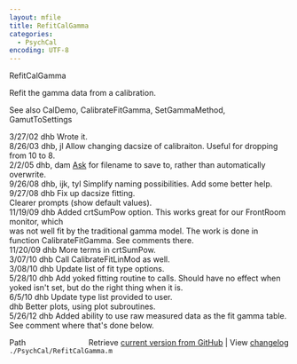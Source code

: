 ```yaml
---
layout: mfile
title: RefitCalGamma
categories:
  - PsychCal
encoding: UTF-8
---
```


RefitCalGamma  

Refit the gamma data from a calibration.  

See also CalDemo, CalibrateFitGamma, SetGammaMethod, GamutToSettings  

3/27/02  dhb  Wrote it.  
8/26/03  dhb, jl  Allow changing dacsize of calibraiton.  Useful for dropping from 10 to 8.  
2/2/05   dhb, dam [Ask](/docs/Ask) for filename to save to, rather than automatically overwrite.  
9/26/08  dhb, ijk, tyl  Simplify naming possibilities.  Add some better help.  
9/27/08  dhb      Fix up dacsize fitting.  
                  Clearer prompts (show default values).  
11/19/09 dhb      Added crtSumPow option.  This works great for our FrontRoom monitor, which  
                  was not well fit by the traditional gamma model.  The work is done in  
                  function CalibrateFitGamma.  See comments there.  
11/20/09 dhb      More terms in crtSumPow.  
3/07/10  dhb      Call CalibrateFitLinMod as well.  
3/08/10  dhb      Update list of fit type options.  
5/28/10  dhb      Add yoked fitting routine to calls.  Should have no effect when yoked isn't set, but do the right thing when it is.  
6/5/10   dhb      Update type list provided to user.  
         dhb      Better plots, using plot subroutines.  
5/26/12  dhb      Added ability to use raw measured data as the fit gamma table.  See comment where that's done below.  


<div class="code_header" style="text-align:right;">
  <span style="float:left;">Path&nbsp;&nbsp;</span> <span class="counter">Retrieve <a href=
  "https://raw.github.com/Psychtoolbox-3/Psychtoolbox-3/beta/./PsychCal/RefitCalGamma.m">current version from GitHub</a> | View <a href=
  "https://github.com/Psychtoolbox-3/Psychtoolbox-3/commits/beta/./PsychCal/RefitCalGamma.m">changelog</a></span>
</div>
<div class="code">
  <code>./PsychCal/RefitCalGamma.m</code>
</div>
